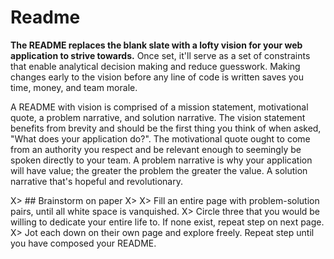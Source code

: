 # Readme



**The README replaces the blank slate with a lofty vision for your web application to strive towards.** Once set, it'll serve as a set of constraints that enable analytical decision making and reduce guesswork. Making changes early to the vision before any line of code is written saves you time, money, and team morale.

A README with vision is comprised of a mission statement, motivational quote, a problem narrative, and solution narrative. The vision statement benefits from brevity and should be the first thing you think of when asked, "What does your application do?". The motivational quote ought to come from an authority you respect and be relevant enough to seemingly be spoken directly to your team. A problem narrative is why your application will have value; the greater the problem the greater the value. A solution narrative that's hopeful and revolutionary.

X> ## Brainstorm on paper
X>
X> Fill an entire page with problem-solution pairs, until all white space is vanquished.
X> Circle three that you would be willing to dedicate your entire life to. If none exist, repeat step on next page.
X> Jot each down on their own page and explore freely. Repeat step until you have composed your README.
